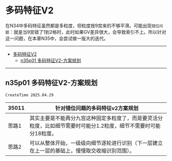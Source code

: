 # 多码特征V2

在N34中多码特征虽然都是多粒度，但粒度按9宫来的不够平滑。可能出现`错位问题`：就是当9宫错了1到2格时，此时如果GV差异很大，会导致索引不上。所以针对这一问题，在本章N35中，会尝试做一版大的迭代。

***

<!-- TOC -->

- [多码特征V2](#多码特征v2)
  - [n35p01 多码特征V2-方案规划](#n35p01-多码特征v2-方案规划)

<!-- /TOC -->

***

## n35p01 多码特征V2-方案规划
`CreateTime 2025.04.29`

| 35011 | 针对错位问题的多码特征v2方案规划 |
| --- | --- |
| 思路1 | 其实主要是不能再分九宫这种固定多粒度了，而是要灵活分粒度，比如细节需要时可能分1.2粒度，细节不需要时可能分18粒度。 |
| 思路2 | 可以从整体开始，一级级向细节逐轮进行识别（下一层建立在上一层的基础上，慢慢取交收缩识别范围）。 |
